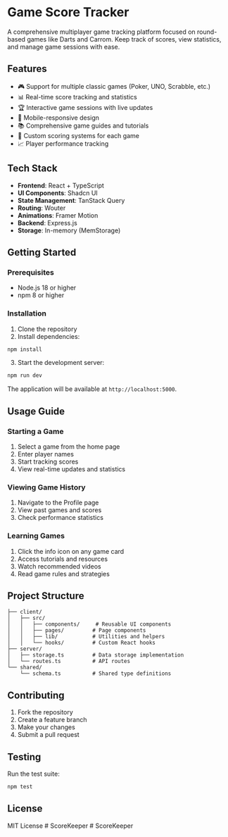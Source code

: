 # Game Score Tracker

A comprehensive multiplayer game tracking platform focused on round-based games like Darts and Carrom. Keep track of scores, view statistics, and manage game sessions with ease.

## Features

- 🎮 Support for multiple classic games (Poker, UNO, Scrabble, etc.)
- 📊 Real-time score tracking and statistics
- 🏆 Interactive game sessions with live updates
- 📱 Mobile-responsive design
- 📚 Comprehensive game guides and tutorials
- 🎯 Custom scoring systems for each game
- 📈 Player performance tracking

## Tech Stack

- **Frontend**: React + TypeScript
- **UI Components**: Shadcn UI
- **State Management**: TanStack Query
- **Routing**: Wouter
- **Animations**: Framer Motion
- **Backend**: Express.js
- **Storage**: In-memory (MemStorage)

## Getting Started

### Prerequisites

- Node.js 18 or higher
- npm 8 or higher

### Installation

1. Clone the repository
2. Install dependencies:
```bash
npm install
```

3. Start the development server:
```bash
npm run dev
```

The application will be available at `http://localhost:5000`.

## Usage Guide

### Starting a Game

1. Select a game from the home page
2. Enter player names
3. Start tracking scores
4. View real-time updates and statistics

### Viewing Game History

1. Navigate to the Profile page
2. View past games and scores
3. Check performance statistics

### Learning Games

1. Click the info icon on any game card
2. Access tutorials and resources
3. Watch recommended videos
4. Read game rules and strategies

## Project Structure

```
├── client/
│   ├── src/
│   │   ├── components/     # Reusable UI components
│   │   ├── pages/         # Page components
│   │   ├── lib/           # Utilities and helpers
│   │   └── hooks/         # Custom React hooks
├── server/
│   ├── storage.ts         # Data storage implementation
│   └── routes.ts          # API routes
└── shared/
    └── schema.ts          # Shared type definitions
```

## Contributing

1. Fork the repository
2. Create a feature branch
3. Make your changes
4. Submit a pull request

## Testing

Run the test suite:

```bash
npm test
```

## License

MIT License
#   S c o r e K e e p e r  
 #   S c o r e K e e p e r  
 